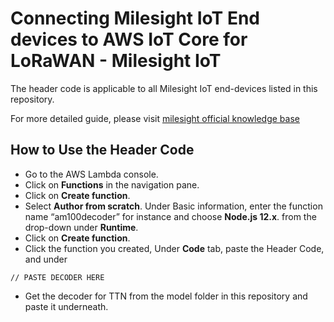 # Connecting Milesight IoT End devices to AWS IoT Core for LoRaWAN - Milesight IoT

The header code is applicable to all Milesight IoT end-devices listed in this repository.

For more detailed guide, please visit [milesight official knowledge base](https://support.milesight-iot.com/hc/en-us/articles/900007629603)

## How to Use the Header Code

- Go to the AWS Lambda console.
- Click on **Functions** in the navigation pane.
- Click on **Create function**.
- Select **Author from scratch**. Under Basic information, enter the function name “am100decoder” for instance and choose **Node.js 12.x**. from the drop-down under **Runtime**.
- Click on **Create function**.
- Click the function you created, Under **Code** tab, paste the Header Code, and under

```
// PASTE DECODER HERE
```

- Get the decoder for TTN from the model folder in this repository and paste it underneath.

